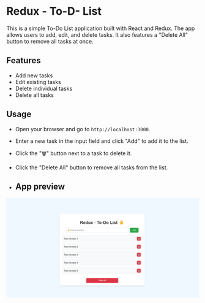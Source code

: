 # Redux - To-D- List

This is a simple To-Do List application built with React and Redux. The app allows users to add, edit, and delete tasks. It also features a "Delete All" button to remove all tasks at once.


## Features

- Add new tasks
- Edit existing tasks
- Delete individual tasks
- Delete all tasks


## Usage

- Open your browser and go to `http://localhost:3000`.
- Enter a new task in the input field and click "Add" to add it to the list. 
- Click the "🗑️" button next to a task to delete it.
- Click the "Delete All" button to remove all tasks from the list.

- ## App preview

![image](https://github.com/amitprasad1403/redux-to-do-list/blob/main/RTDL.png)
